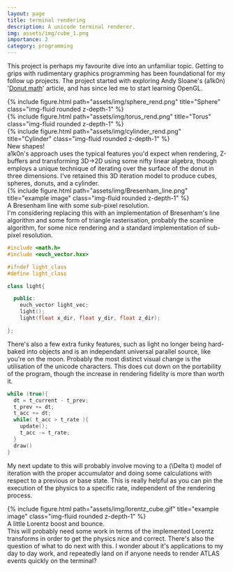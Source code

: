 ```yaml
---
layout: page
title: terminal rendering
description: A unicode terminal renderer.
img: assets/img/cube_1.png
importance: 2
category: programming
---
```



This project is perhaps my favourite dive into an unfamiliar topic. Getting to grips with rudimentary graphics programming has been foundational for my follow up projects. The project started with exploring Andy Sloane's (a1k0n) '[Donut math](https://www.a1k0n.net/2011/07/20/donut-math.html)' article, and has since led me to start learning OpenGL. 
<div class="row">
    <div class="col-sm mt-3 mt-md-0">
        {% include figure.html path="assets/img/sphere_rend.png" title="Sphere" class="img-fluid rounded z-depth-1" %}
    </div>
    <div class="col-sm mt-3 mt-md-0">
        {% include figure.html path="assets/img/torus_rend.png" title="Torus" class="img-fluid rounded z-depth-1" %}
    </div>
    <div class="col-sm mt-3 mt-md-0">
        {% include figure.html path="assets/img/cylinder_rend.png" title="Cylinder" class="img-fluid rounded z-depth-1" %}
    </div>
</div>
<div class="caption">
    New shapes! 
</div>
a1k0n's approach uses the typical features you'd expect when rendering, Z-buffers and transforming 3D->2D using some nifty linear algebra, though employs a unique technique of iterating over the surface of the donut in three dimensions. I've retained this 3D iteration model to produce cubes, spheres, donuts, and a cylinder. 
<div class="row">
    <div class="col-sm mt-3 mt-md-0">
        {% include figure.html path="assets/img/Bresenham_line.png" title="example image" class="img-fluid rounded z-depth-1" %}
    </div>
</div>
<div class="caption">
    A Bresenham line with some sub-pixel resolution.
</div>
I'm considering replacing this with an implementation of Bresenham's line algorithm and some form of triangle rasterisation, probably the scanline algorithm, for some nice rendering and a standard implementation of sub-pixel resolution.

``` c++
#include <math.h>
#include <euch_vector.hxx>

#ifndef light_class
#define light_class

class light{

  public:
    euch_vector light_vec;
    light();
    light(float x_dir, float y_dir, float z_dir);

};
```

There's also a few extra funky features, such as light no longer being hard-baked into objects and is an independant universal parallel source, like you're on the moon. Probably the most distinct visual change is the utilisation of the unicode characters. This does cut down on the portability of the program, though the increase in rendering fidelity is more than worth it.
``` c++
while (true){
  dt = t_current - t_prev;
  t_prev += dt;
  t_acc += dt;
  while( t_acc > t_rate ){
    update();
    t_acc -= t_rate;
  }
  draw()
}
```
My next update to this will probably involve moving to a \(\Delta t\)  model of iteration with the proper accumulator and doing some calculations with respect to a previous or base state. This is really helpful as you can pin the execution of the physics to a specific rate, independent of the rendering process.
<div class="row">
    <div class="col-sm mt-3 mt-md-0">
        {% include figure.html path="assets/img/lorentz_cube.gif" title="example image" class="img-fluid rounded z-depth-1" %}
    </div>
</div>
<div class="caption">
    A little Lorentz boost and bounce.
</div>
This will probably need some work in terms of the implemented Lorentz transforms in order to get the physics nice and correct. There's also the question of what to do next with this. I wonder about it's applications to my day to day work, and repeatedly land on if anyone needs to render ATLAS events quickly on the terminal?
